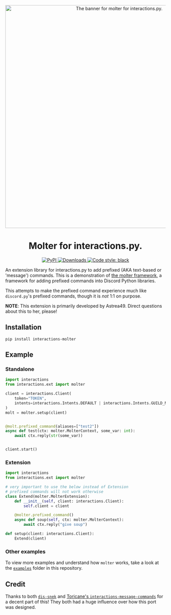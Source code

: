 <p align="center">
  <img src="https://cdn.discordapp.com/attachments/623677414278561793/978141383804215317/interactions-molter-banner.png" alt="The banner for molter for interactions.py." width="700"/>
</p>

<h1 align="center">Molter for interactions.py.</h1>

<p align="center">
  <a href="https://pypi.org/project/interactions-molter/">
    <img src="https://img.shields.io/pypi/v/interactions-molter" alt="PyPI">
  </a>
  <a href="https://pepy.tech/project/interactions-molter">
    <img src="https://static.pepy.tech/personalized-badge/interactions-molter?period=total&units=abbreviation&left_color=grey&right_color=green&left_text=pip%20installs" alt="Downloads">
  </a>
  <a href="https://github.com/psf/black">
    <img src="https://img.shields.io/badge/code%20style-black-000000.svg", alt="Code style: black">
  </a>
</p>


An extension library for interactions.py to add prefixed (AKA text-based or 'message') commands. This is a demonstration of [the molter framework](https://github.com/Astrea49/molter-core), a framework for adding prefixed commands into Discord Python libraries.

This attempts to make the prefixed command experience much like `discord.py`'s prefixed commands, though it is *not* 1:1 on purpose.

**NOTE**: This extension is primarily developed by Astrea49. Direct questions about this to her, please!

## Installation

```
pip install interactions-molter
```

## Example

### Standalone

```python
import interactions
from interactions.ext import molter

client = interactions.Client(
    token="TOKEN",
    intents=interactions.Intents.DEFAULT | interactions.Intents.GUILD_MESSAGE_CONTENT,
)
molt = molter.setup(client)


@molt.prefixed_command(aliases=["test2"])
async def test(ctx: molter.MolterContext, some_var: int):
    await ctx.reply(str(some_var))


client.start()
```

### Extension

```python
import interactions
from interactions.ext import molter

# very important to use the below instead of Extension
# prefixed commands will not work otherwise
class Extend(molter.MolterExtension):
    def __init__(self, client: interactions.Client):
        self.client = client

    @molter.prefixed_command()
    async def soup(self, ctx: molter.MolterContext):
        await ctx.reply("give soup")

def setup(client: interactions.Client):
    Extend(client)
```

### Other examples

To view more examples and understand how `molter` works, take a look at the [`examples`](https://github.com/interactions-py/molter/tree/main/examples) folder in this repository.

## Credit

Thanks to both [`dis-snek`](https://github.com/Discord-Snake-Pit/Dis-Snek) and [Toricane's `interactions-message-commands`](https://github.com/Toricane/interactions-message-commands) for a decent part of this! They both had a huge influence over how this port was designed.